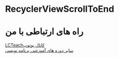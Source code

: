 # RecyclerViewScrollToEnd








# راه های ارتباطی با من
<a href="http://www.youtube.com/channel/UCAB72ugAZ09MfEONwCJX8Mg">
LCTeachکانال یوتوب
</a>
</br>
<a href="https://faranesh.com/author/samansepahvand">
سایر دوره های آموزشی برنامه نویسی 
</a>




